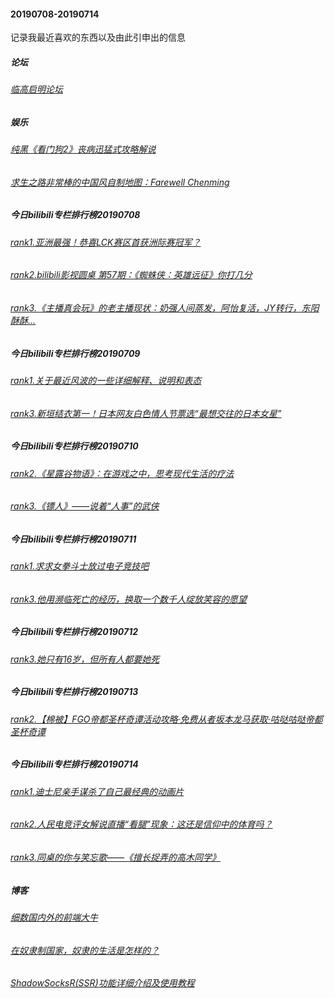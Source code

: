#### 20190708-20190714 
记录我最近喜欢的东西以及由此引申出的信息
##### 论坛
###### [临高启明论坛](https://lgqm.gq/forum.php)

##### 娱乐
###### [纯黑《看门狗2》丧病迅猛式攻略解说](https://www.bilibili.com/video/av7104493?t=1026)
###### [求生之路非常棒的中国风自制地图：Farewell Chenming](https://steamcommunity.com/sharedfiles/filedetails/?id=788564919)

##### 今日bilibili专栏排行榜20190708
###### [rank1.亚洲最强！恭喜LCK赛区首获洲际赛冠军？](https://www.bilibili.com/read/cv3023067)
###### [rank2.bilibili影视圆桌 第57期：《蜘蛛侠：英雄远征》你打几分](https://www.bilibili.com/read/cv3009104)
###### [rank3.《主播真会玩》的老主播现状：奶强人间蒸发，阿怡复活，JY转行，东阳酥酥...](https://www.bilibili.com/read/cv3001907)

##### 今日bilibili专栏排行榜20190709
###### [rank1.关于最近风波的一些详细解释、说明和表态](https://www.bilibili.com/read/cv3031555)
###### [rank3.新垣结衣第一！日本网友白色情人节票选“最想交往的日本女星”](https://www.bilibili.com/read/cv3011341)


##### 今日bilibili专栏排行榜20190710
###### [rank2.《星露谷物语》：在游戏之中，思考现代生活的疗法](https://www.bilibili.com/read/cv2999894)
###### [rank3.《镖人》——说着“人事”的武侠](https://www.bilibili.com/read/cv3028904)


##### 今日bilibili专栏排行榜20190711
###### [rank1.求求女拳斗士放过电子竞技吧](https://www.bilibili.com/read/cv3041142)
###### [rank3.他用濒临死亡的经历，换取一个数千人绽放笑容的愿望](https://www.bilibili.com/read/cv3033055)

##### 今日bilibili专栏排行榜20190712
###### [rank3.她只有16岁，但所有人都要她死](https://www.bilibili.com/read/cv3041641)

##### 今日bilibili专栏排行榜20190713
###### [rank2.【棉被】FGO帝都圣杯奇谭活动攻略·免费从者坂本龙马获取·咕哒咕哒帝都圣杯奇谭](https://www.bilibili.com/read/cv3056788)

##### 今日bilibili专栏排行榜20190714
###### [rank1.迪士尼亲手谋杀了自己最经典的动画片](https://www.bilibili.com/read/cv3057603)
###### [rank2.人民电竞评女解说直播“看腿”现象：这还是信仰中的体育吗？](https://www.bilibili.com/read/cv3065529)
###### [rank3.同桌的你与笑忘歌——《擅长捉弄的高木同学》](https://www.bilibili.com/read/cv3033516)

##### 博客
###### [细数国内外的前端大牛](https://juejin.im/post/5a9224c6f265da4e710f7786)
###### [在奴隶制国家，奴隶的生活是怎样的？](https://www.zhihu.com/question/28690210)
###### [ShadowSocksR(SSR)功能详细介绍及使用教程](https://www.quchao.net/ShadowsocksR.html)
